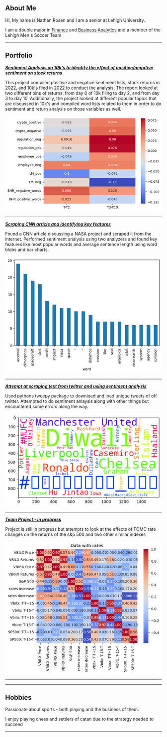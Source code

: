## About Me

Hi, My name is Nathan Rosen and I am a senior at Lehigh University. 

I am a double major in [Finance](https://business.lehigh.edu/departments/finance/undergraduate-finance-curriculum) and [Business Analytics](https://business.lehigh.edu/departments/decision-and-technology-analytics/programs/undergraduate-business-analytics-major) and a member of the Lehigh Men's Soccer Team

---

## Portfolio

<!-- You can link to other websites, PDFs in this repo, and other pages in this repo -->

_**[Sentiment Analysis on 10k's to identify the effect of positive/negative sentiment on stock returns](report/report.md)**_

This project compiled positive and negative sentiment lists, stock returns in 2022, and 10k's filed in 2022 to conduct the analysis. The report looked at two different bins of returns: from day 0 of 10k filing to day 2, and from day 3 to day 10. Additionally, the project looked at different popular topics that are discussed in 10k's and compiled word lists related to them in order to do sentiment and return analysis on those variables as well.

<img src="report/output_28_1.png?raw=true"/>

---

_**[Scraping CNN article and identifying key features](nzr223_357Assignment2/nzr223_357Assignment2.md)**_

Found a CNN article discussing a NASA project and scraped it from the internet. Performed sentiment analysis using two analyzers and found key features like most popular words and average sentence length using word blobs and bar charts.

<img src="nzr223_357Assignment2/output_13_0.png?raw=true"/>

---

_**[Attempt at scraping text from twitter and using sentiment analysis](nzr223_357Assignment3/nzr223_357Assignment3.md)**_

Used pythons tweepy package to download and load unique tweets of off twitter. Attempted to do sentiment anlaysis along with other things but encountered some errors along the way.

<img src="nzr223_357Assignment3/output_14_1.png?raw=true"/>

---

_**[Team Project - in progress](https://mab923.github.io/finalteamproject)**_

Project is still in progress but attempts to look at the effects of FOMC rate changes on the returns of the s&p 500 and two other similar indexes

<img src="FinalProject/output_23_0.png?raw=true"/>

---




---

## Hobbies

Passionate about sports - both playing and the business of them.

I enjoy playing chess and settlers of catan due to the strategy needed to succeed


---

<!-- Remove above link if you don't want to attibute -->
